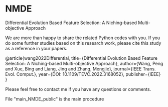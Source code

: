 # NMDE
Differential Evolution Based Feature Selection: A Niching-based Multi-objective Approach

We are more than happy to share the related Python codes with you. If you do some further studies based on this research work, please cite this study as a reference in your papers.

@article{wang2022Differential,
  title={Differential Evolution Based Feature Selection: A Niching-based Multi-objective Approach},
  author={Wang, Peng and Xue, Bing and Liang, Jing and Zhang, Mengjie},
  journal={IEEE Trans. Evol. Comput.},
  year={DOI: 10.1109/TEVC.2022.3168052},
  publisher={IEEE}
}

Please feel free to contact me if you have any questions or comments. 

File "main_NMDE_public" is the main procedure
